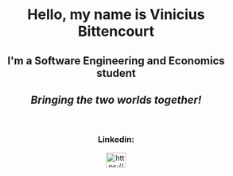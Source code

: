 <h1 align="center">Hello, my name is Vinicius Bittencourt</h1>
<h2 align="center">I'm a Software Engineering and Economics student</h2>
<h2 align="center"><i><b>Bringing the two worlds together!</b></i></h2>
<br />

<h3 align="center">Linkedin:</h3>
<p align="center">
<a href="https://linkedin.com/in/https://www.linkedin.com/in/viniciusoliveirabittencourt/" target="blank"><img align="center" src="https://raw.githubusercontent.com/rahuldkjain/github-profile-readme-generator/master/src/images/icons/Social/linked-in-alt.svg" alt="https://www.linkedin.com/in/viniciusoliveirabittencourt/" height="30" width="40" /></a></p>
